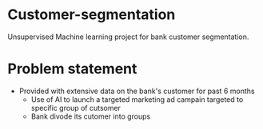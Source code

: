 # Customer-segmentation
Unsupervised Machine learning project for bank customer segmentation.

# Problem statement
  * Provided with extensive data on the bank's customer for past 6 months
	* Use of AI to launch a targeted marketing ad campain targeted to specific group of cutsomer
	* Bank divode its cutomer into groups
	  
